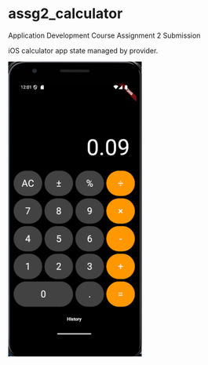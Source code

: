 # assg2_calculator

Application Development Course Assignment 2 Submission

iOS calculator app state managed by provider.

![Working Screenshot](Working_screenshot.png)
